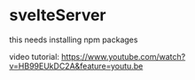 # svelteServer

this needs installing npm packages

video tutorial: https://www.youtube.com/watch?v=HB99EUkDC2A&feature=youtu.be
